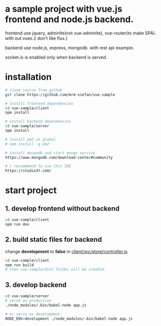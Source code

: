 # a sample project with vue.js frontend and node.js backend.

frontend use jquery, adminlte(not vue-adminlte), vue-router(to make SPA). with out vuex.(i don't like flux.)

backend use node.js, express, mongodb. with rest api example.

socket.io is enabled only when backend is served.

# installation

``` bash
# clone source from github
git clone https://github.com/mrm-xiefan/vue-sample

# install frontend dependencies
cd vue-sample/client
npm install

# install backend dependencies
cd vue-sample/server
npm install

# install pm2 in global
# npm install -g pm2

# install mongodb and start mongo service
https://www.mongodb.com/download-center#community

# i recommmend to use this IDE
https://studio3t.com/
```

# start project

## 1. develop frontend without backend

``` bash
cd vue-sample/client
npm run dev
```

## 2. build static files for backend

change **development** to **false** in [client/src/store/controller.js](./client/src/store/controller.js).

``` bash
cd vue-sample/client
npm run build
# then vue-sample/dist folder will be created.
```

## 3. develop backend

``` bash
cd vue-sample/server
# serve as production
./node_modules/.bin/babel-node app.js

# or serve as development
NODE_ENV=development ./node_modules/.bin/babel-node app.js
```
